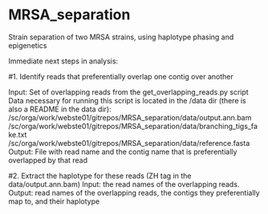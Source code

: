# MRSA_separation
Strain separation of two MRSA strains, using haplotype phasing and epigenetics

Immediate next steps in analysis:


#1. Identify reads that preferentially overlap one contig over another 

Input: Set of overlapping reads from the get_overlapping_reads.py script
	Data necessary for running this script is located in the /data dir (there is also a README in the data dir):
		/sc/orga/work/webste01/gitrepos/MRSA_separation/data/output.ann.bam
		/sc/orga/work/webste01/gitrepos/MRSA_separation/data/branching_tigs_fake.txt
		/sc/orga/work/webste01/gitrepos/MRSA_separation/data/reference.fasta
Output: File with read name and the contig name that is preferentially overlapped by that read

#2. Extract the haplotype for these reads (ZH tag in the data/output.ann.bam)
Input: the read names of the overlapping reads. 
Output: read names of the overlapping reads, the contigs they preferentially map to, and their haplotype

